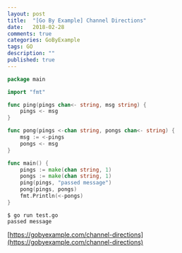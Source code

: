 ```yaml
---
layout: post
title:  "[Go By Example] Channel Directions"
date:   2018-02-28
comments: true
categories: GoByExample
tags: GO
description: ""
published: true
---
```


```go
package main

import "fmt"

func ping(pings chan<- string, msg string) {
    pings <- msg
}

func pong(pings <-chan string, pongs chan<- string) {
    msg := <-pings
    pongs <- msg
}

func main() {
    pings := make(chan string, 1)
    pongs := make(chan string, 1)
    ping(pings, "passed message")
    pong(pings, pongs)
    fmt.Println(<-pongs)
}
```

```
$ go run test.go
passed message
```

[https://gobyexample.com/channel-directions](https://gobyexample.com/channel-directions)

